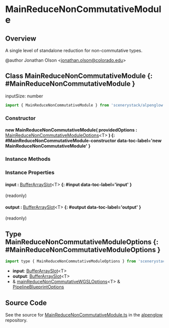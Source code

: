 # MainReduceNonCommutativeModule

## Overview

A single level of standalone reduction for non-commutative types.

@author Jonathan Olson &lt;jonathan.olson@colorado.edu&gt;

## Class MainReduceNonCommutativeModule {: #MainReduceNonCommutativeModule }


inputSize: number

```js
import { MainReduceNonCommutativeModule } from 'scenerystack/alpenglow';
```
### Constructor

#### new MainReduceNonCommutativeModule( providedOptions : <span style="font-weight: 400;">[MainReduceNonCommutativeModuleOptions](../alpenglow/MainReduceNonCommutativeModule.md#MainReduceNonCommutativeModuleOptions)&lt;T&gt;</span> ) {: #MainReduceNonCommutativeModule-constructor data-toc-label='new MainReduceNonCommutativeModule' }

### Instance Methods



### Instance Properties

#### input : <span style="font-weight: 400;">[BufferArraySlot](../alpenglow/BufferArraySlot.md)&lt;T&gt;</span> {: #input data-toc-label='input' }

(readonly)

#### output : <span style="font-weight: 400;">[BufferArraySlot](../alpenglow/BufferArraySlot.md)&lt;T&gt;</span> {: #output data-toc-label='output' }

(readonly)



## Type MainReduceNonCommutativeModuleOptions {: #MainReduceNonCommutativeModuleOptions }


```js
import type { MainReduceNonCommutativeModuleOptions } from 'scenerystack/alpenglow';
```


- **input**: [BufferArraySlot](../alpenglow/BufferArraySlot.md)&lt;T&gt;
- **output**: [BufferArraySlot](../alpenglow/BufferArraySlot.md)&lt;T&gt;
- &amp; [mainReduceNonCommutativeWGSLOptions](../alpenglow/mainReduceNonCommutativeWGSL.md#mainReduceNonCommutativeWGSLOptions)&lt;T&gt; &amp; [PipelineBlueprintOptions](../alpenglow/PipelineBlueprint.md#PipelineBlueprintOptions)




## Source Code

See the source for [MainReduceNonCommutativeModule.ts](https://github.com/phetsims/alpenglow/blob/main/js/webgpu/modules/gpu/MainReduceNonCommutativeModule.ts) in the [alpenglow](https://github.com/phetsims/alpenglow) repository.
